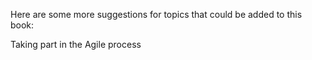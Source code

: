 Here are some more suggestions for topics that could be added to this book: 

Taking part in the Agile process
